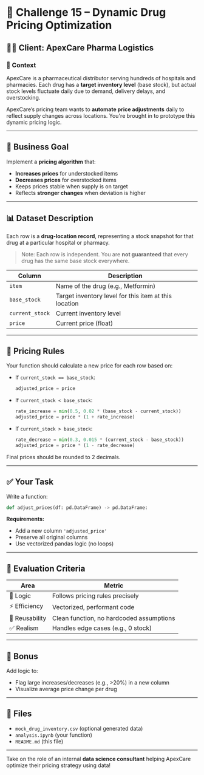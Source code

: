 # 💊 Challenge 15 – Dynamic Drug Pricing Optimization

## 👩‍⚕️ Client: ApexCare Pharma Logistics

### 📘 Context
ApexCare is a pharmaceutical distributor serving hundreds of hospitals and pharmacies. Each drug has a **target inventory level** (base stock), but actual stock levels fluctuate daily due to demand, delivery delays, and overstocking.

ApexCare’s pricing team wants to **automate price adjustments** daily to reflect supply changes across locations. You're brought in to prototype this dynamic pricing logic.

---

## 🧠 Business Goal

Implement a **pricing algorithm** that:
- **Increases prices** for understocked items
- **Decreases prices** for overstocked items
- Keeps prices stable when supply is on target
- Reflects **stronger changes** when deviation is higher

---

## 📊 Dataset Description

Each row is a **drug-location record**, representing a stock snapshot for that drug at a particular hospital or pharmacy.

> Note: Each row is independent. You are **not guaranteed** that every drug has the same base stock everywhere.

| Column         | Description                                                  |
|----------------|--------------------------------------------------------------|
| `item`         | Name of the drug (e.g., Metformin)                           |
| `base_stock`   | Target inventory level for this item at this location        |
| `current_stock`| Current inventory level                                      |
| `price`        | Current price (float)                                        |

---

## 📌 Pricing Rules

Your function should calculate a new price for each row based on:

- If `current_stock == base_stock`:
  ```python
  adjusted_price = price
  ```

- If `current_stock < base_stock`:
  ```python
  rate_increase = min(0.5, 0.02 * (base_stock - current_stock))
  adjusted_price = price * (1 + rate_increase)
  ```

- If `current_stock > base_stock`:
  ```python
  rate_decrease = min(0.3, 0.015 * (current_stock - base_stock))
  adjusted_price = price * (1 - rate_decrease)
  ```

Final prices should be rounded to 2 decimals.

---

## ✅ Your Task

Write a function:

```python
def adjust_prices(df: pd.DataFrame) -> pd.DataFrame:
```

**Requirements:**
- Add a new column `'adjusted_price'`
- Preserve all original columns
- Use vectorized pandas logic (no loops)

---

## 🧪 Evaluation Criteria

| Area         | Metric                                 |
|--------------|-----------------------------------------|
| 🧠 Logic      | Follows pricing rules precisely         |
| ⚡️ Efficiency | Vectorized, performant code             |
| 🔁 Reusability| Clean function, no hardcoded assumptions|
| ✅ Realism    | Handles edge cases (e.g., 0 stock)      |

---

## 🚀 Bonus

Add logic to:
- Flag large increases/decreases (e.g., >20%) in a new column
- Visualize average price change per drug

---

## 📂 Files
- `mock_drug_inventory.csv` (optional generated data)
- `analysis.ipynb` (your function)
- `README.md` (this file)

---

Take on the role of an internal **data science consultant** helping ApexCare optimize their pricing strategy using data!
